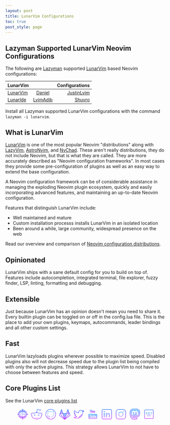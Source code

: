 ```yaml
---
layout: post
title: LunarVim Configurations
toc: true
post_style: page
---
```


<h2>Lazyman Supported LunarVim Neovim Configurations</h2>

The following are [Lazyman](https://lazyman.dev) supported
[LunarVim](https://lunarvim.org) based Neovim configurations:

| LunarVim |        | Configurations |
| :------- | :----: | -------------: |
| [LunarVim](https://lunarvim.lazyman.dev/posts/LunarVim) | [Daniel](https://lunarvim.lazyman.dev/posts/Daniel) | [JustinLvim](https://lunarvim.lazyman.dev/posts/JustinLvim) |
| [LunarIde](https://lunarvim.lazyman.dev/posts/LunarIde) | [LvimAdib](https://lunarvim.lazyman.dev/posts/LvimAdib) | [Shuvro](https://lunarvim.lazyman.dev/posts/Shuvro) |

Install all Lazyman supported LunarVim configurations with the command `lazyman -i lunarvim`.

## What is LunarVim

[LunarVim](https://lunarvim.org) is one of the most popular Neovim "distributions"
along with [LazyVim](https://lazyvim.lazyman.dev),
[AstroNvim](https://astronvim.lazyman.dev), and
[NvChad](https://nvchad.lazyman.dev). These aren't really distributions,
they do not include Neovim, but that is what they are called. They are more
accurately described as "Neovim configuration frameworks". In most cases they
provide some pre-configuration of plugins as well as an easy way to extend
the base configuration.

A Neovim configuration framework can be of considerable assistance in managing
the exploding Neovim plugin ecosystem, quickly and easily incorporating
advanced features, and maintaining an up-to-date Neovim configuration.

Features that distinguish LunarVim include:

- Well maintained and mature
- Custom installation processs installs LunarVim in an isolated location
- Been around a while, large community, widespread presence on the web

Read our overview and comparison of
[Neovim configuration distributions](https://lazyman.dev/posts/Configuration-Distributions).

## Opinionated

LunarVim ships with a sane default config for you to build on top of.
Features include autocompletion, integrated terminal, file explorer,
fuzzy finder, LSP, linting, formatting and debugging.

## Extensible

Just because LunarVim has an opinion doesn't mean you need to share it.
Every builtin plugin can be toggled on or off in the config.lua file.
This is the place to add your own plugins, keymaps, autocommands, leader
bindings and all other custom settings.

## Fast

LunarVim lazyloads plugins wherever possible to maximize speed. Disabled
plugins also will not decrease speed due to the plugin list being compiled
with only the active plugins. This strategy allows LunarVim to not have to
choose between features and speed.

## Core Plugins List

See the LunarVim [core plugins list](https://www.lunarvim.org/docs/features/core-plugins-list)

<div align="center">
  <p align="center">
    <a href="https://ronrecord.com" target="_blank" rel="noopener">
      <img align="center"
      style="width:40px;height:40px"
      alt="domain"
      src="https://raw.githubusercontent.com/doctorfree/doctorfree/master/icons/domain.png"
    /></a>
    <a href="https://www.reddit.com/user/No-Blackberry-3160" target="_blank" rel="noopener">
      <img align="center"
      style="width:40px;height:40px"
      alt="reddit"
      src="https://raw.githubusercontent.com/doctorfree/doctorfree/master/icons/reddit.png"
    /></a>
    <a href="https://github.com/doctorfree" target="_blank" rel="noopener">
      <img align="center"
      style="width:40px;height:40px"
      alt="github"
      src="https://raw.githubusercontent.com/doctorfree/doctorfree/master/icons/github.png"
    /></a>
    <a href="https://gitlab.com/doctorfree" target="_blank" rel="noopener">
      <img align="center"
      style="width:40px;height:40px"
      alt="gitlab"
      src="https://raw.githubusercontent.com/doctorfree/doctorfree/master/icons/gitlab.png"
    /></a>
    <a href="https://twitter.com/ronrecord" target="_blank" rel="noopener">
      <img align="center"
      style="width:40px;height:40px"
      alt="twitter"
      src="https://raw.githubusercontent.com/doctorfree/doctorfree/master/icons/twitter.png"
    /></a>
    <a href="https://youtube.com/c/doctorfree" target="_blank" rel="noopener">
      <img align="center"
      style="width:40px;height:40px"
      alt="youtube"
      src="https://raw.githubusercontent.com/doctorfree/doctorfree/master/icons/youtube.png"
    /></a>
    <a href="https://linkedin.com/in/ronrecord" target="_blank" rel="noopener">
      <img align="center"
      style="width:40px;height:40px"
      alt="linkedin"
      src="https://raw.githubusercontent.com/doctorfree/doctorfree/master/icons/linkedin.png"
    /></a>
    <a href="https://instagram.com/doctorfree" target="_blank" rel="noopener">
      <img align="center"
      style="width:40px;height:40px"
      alt="instagram"
      src="https://raw.githubusercontent.com/doctorfree/doctorfree/master/icons/instagram.png"
    /></a>
    <a href="https://noc.social/@doctorwhen" target="_blank" rel="noopener">
      <img align="center"
      style="width:40px;height:40px"
      alt="mastodon"
      src="https://raw.githubusercontent.com/doctorfree/doctorfree/master/icons/mastodon.png"
    /></a>
    <a href="https://en.wikipedia.org/wiki/User:Doctorfree" target="_blank" rel="noopener">
      <img align="center"
      style="width:40px;height:40px"
      alt="wikipedia"
      src="https://raw.githubusercontent.com/doctorfree/doctorfree/master/icons/wikipedia.png"
    /></a>
  </p>
</div>
